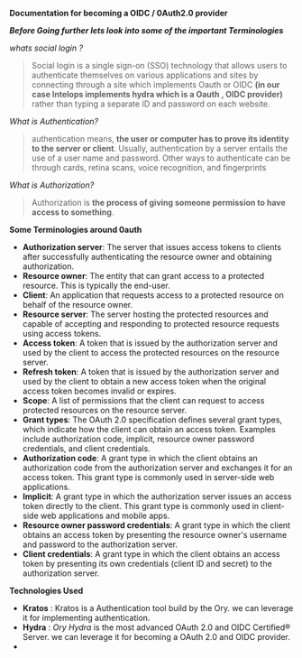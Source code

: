 **Documentation for becoming a OIDC / 0Auth2.0 provider**

***Before Going further lets look into some of the important Terminologies***


*whats social login ?*
>   Social login is a single sign-on (SSO) technology that allows users to authenticate themselves on various applications and sites by connecting through a site which implements Oauth or OIDC **(in our case Intelops implements hydra which is a Oauth , OIDC provider)**  rather than typing a separate ID and password on each website.

*What is Authentication?*

> authentication means, **the user or computer has to prove its identity to the server or client**. Usually, authentication by a server entails the use of a user name and password. Other ways to authenticate can be through cards, retina scans, voice recognition, and fingerprints

*What is Authorization?*

>   Authorization is  **the process of giving someone permission to have access to something**.


**Some Terminologies around 0auth**


 - **Authorization server**: The server that issues access tokens to clients after successfully authenticating the resource owner and obtaining authorization.
 - **Resource owner**: The entity that can grant access to a protected resource. This is typically the end-user.
 - **Client**: An application that requests access to a protected resource on behalf of the resource owner.
 - **Resource server**: The server hosting the protected resources and capable of accepting and responding to protected resource requests using access tokens.
 - **Access token**: A token that is issued by the authorization server and used by the client to access the protected resources on the resource server.
 - **Refresh token**: A token that is issued by the authorization server and used by the client to obtain a new access token when the original access token becomes invalid or expires.
 - **Scope**: A list of permissions that the client can request to access protected resources on the resource server.
 - **Grant types**: The OAuth 2.0 specification defines several grant types, which indicate how the client can obtain an access token. Examples include authorization code, implicit, resource owner password credentials, and client credentials.
 - **Authorization code**: A grant type in which the client obtains an authorization code from the authorization server and exchanges it for an access token. This grant type is commonly used in server-side web applications.
 - **Implicit**: A grant type in which the authorization server issues an access token directly to the client. This grant type is commonly used in client-side web applications and mobile apps.
 - **Resource owner password credentials**: A grant type in which the client obtains an access token by presenting the resource owner's username and password to the authorization server.
 - **Client credentials**: A grant type in which the client obtains an access token by presenting its own credentials (client ID and secret) to the authorization server.



**Technologies Used**

 - **Kratos** : Kratos is a Authentication tool build by the Ory. we can leverage it for implementing authentication.
 - **Hydra** : _Ory Hydra_ is the most advanced OAuth 2.0 and OIDC Certified® Server. we can leverage it for becoming a  OAuth 2.0 and OIDC provider.
 - 
